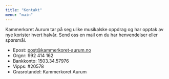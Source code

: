 ```yaml
---
title: "Kontakt"
menu: "main"
---
```


Kammerkoret Aurum tar på seg ulike musikalske oppdrag og har opptak av nye korister hvert halvår. Send oss en mail om du har henvendelser eller spørsmål.

- Epost: post@kammerkoret-aurum.no
- Orgnr: 992 414 162
- Bankkonto: 1503.34.57976
- Vipps: #20578
- Grasrotandel: Kammerkoret Aurum


